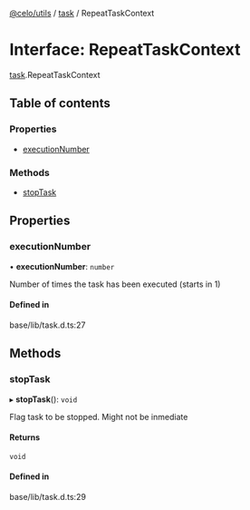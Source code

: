 [@celo/utils](../README.md) / [task](../modules/task.md) / RepeatTaskContext

# Interface: RepeatTaskContext

[task](../modules/task.md).RepeatTaskContext

## Table of contents

### Properties

- [executionNumber](task.RepeatTaskContext.md#executionnumber)

### Methods

- [stopTask](task.RepeatTaskContext.md#stoptask)

## Properties

### executionNumber

• **executionNumber**: `number`

Number of times the task has been executed (starts in 1)

#### Defined in

base/lib/task.d.ts:27

## Methods

### stopTask

▸ **stopTask**(): `void`

Flag task to be stopped. Might not be inmediate

#### Returns

`void`

#### Defined in

base/lib/task.d.ts:29
